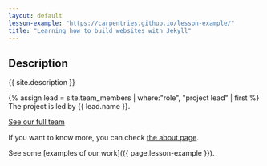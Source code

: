 ```yaml
---
layout: default
lesson-example: "https://carpentries.github.io/lesson-example/"
title: "Learning how to build websites with Jekyll"
---
```


## Description
{{ site.description }}

{%  assign lead = site.team_members | where:"role", "project lead" | first %}
The project is led by {{ lead.name }}.

[See our full team](/about)

If you want to know more, you can check [the about page](about.md).

See some [examples of our work]({{ page.lesson-example }}).
